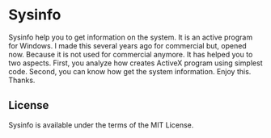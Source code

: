 # Sysinfo

Sysinfo help you to get information on the system. It is an active program for Windows. I made this several years ago for commercial but, opened now. Because it is not used for commercial anymore. It has helped you to two aspects. First, you analyze how creates ActiveX program using simplest code. Second, you can know how get the system information. Enjoy this. Thanks.

## License

Sysinfo is available under the terms of the MIT License.
